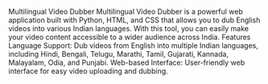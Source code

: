Multilingual Video Dubber
Multilingual Video Dubber is a powerful web application built with Python, HTML, and CSS that allows you to dub English videos into various Indian languages. With this tool, you can easily make your video content accessible to a wider audience across India.
Features
Language Support: Dub videos from English into multiple Indian languages, including Hindi, Bengali, Telugu, Marathi, Tamil, Gujarati, Kannada, Malayalam, Odia, and Punjabi.
Web-based Interface: User-friendly web interface for easy video uploading and dubbing.
